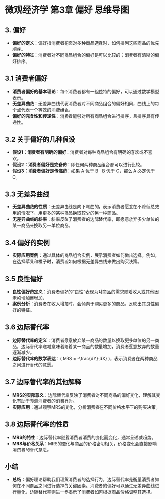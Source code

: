# 微观经济学 第3章 偏好 思维导图

## 3. 偏好
  - **偏好的定义**：偏好指消费者在面对多种商品选择时，如何排列这些商品的优先顺序。
  - **偏好的特征**：消费者对不同商品组合的偏好是可以比较的；消费者有清晰的偏好排序。

## 3.1 消费者偏好
  - **消费者偏好的基本理论**：每个消费者都有一组独特的偏好，可以通过数学模型表示。
  - **无差异曲线**：无差异曲线代表消费者对不同商品组合的偏好相同，曲线上的每个点代表一个等效的消费组合。
  - **偏好的完备性和传递性**：消费者能够对所有商品组合进行排序，且排序具有传递性。

## 3.2 关于偏好的几种假设
  - **假设1：消费者有明确的偏好**：消费者对每种商品组合有明确的喜欢或不喜欢。
  - **假设2：消费者偏好是完备的**：即任何两种商品组合都可以进行比较。
  - **假设3：消费者偏好是传递的**：如果 A 优于 B，B 优于 C，那么 A 必定优于 C。

## 3.3 无差异曲线
  - **无差异曲线的性质**：无差异曲线是向下弯曲的，表示消费者愿意在不降低总效用的情况下，用更多的某种商品换取较少的另一种商品。
  - **无差异曲线的斜率**：斜率反映了消费者的边际替代率，即愿意放弃多少单位的某一商品来换取另一单位商品。

## 3.4 偏好的实例
  - **实际应用案例**：通过具体的商品组合实例，展示消费者如何做出选择。例如，在选择苹果和橙子时，消费者如何根据无差异曲线来做出购买决策。

## 3.5 良性偏好
  - **良性偏好的定义**：消费者偏好的“良性”表现为对商品的需求随着收入或其他因素的增加而增加。
  - **案例分析**：消费者在收入增加时，会倾向于购买更多的商品，反映出其良性偏好的特征。

## 3.6 边际替代率
  - **边际替代率的定义**：消费者愿意放弃某一商品的数量以换取更多单位的另一商品，边际替代率递减意味着随着某一商品的数量增加，消费者愿意放弃的数量逐渐减少。
  - **边际替代率的数学表达**：\( MRS = -\frac{dY}{dX} \)，表示消费者在两种商品之间进行替代的意愿。

## 3.7 边际替代率的其他解释
  - **MRS的实际意义**：边际替代率反映了消费者对不同商品的偏好变化，理解其变化有助于预测消费者的消费行为。
  - **实际应用**：通过观察MRS的变化，分析消费者在不同价格水平下的购买决策。

## 3.8 边际替代率的性质
  - **MRS的特性**：边际替代率随着消费者消费的变化而变化，通常呈递减趋势。
  - **MRS与价格关系**：MRS的变化与商品的价格密切相关，价格变化会直接影响消费者的替代意愿。

## 小结
  - **总结**：偏好理论帮助我们理解消费者的选择行为，边际替代率是衡量消费者如何在不同商品之间进行选择的关键因素。消费者的偏好可以通过无差异曲线进行量化，边际替代率则进一步揭示了消费者如何根据商品价格调整其选择。
